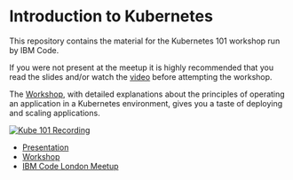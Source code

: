 # Introduction to Kubernetes

This repository contains the material for the Kubernetes 101 workshop run by IBM Code.

If you were not present at the meetup it is highly recommended that you read the slides and/or watch the [video](https://www.youtube.com/watch?v=QBPgtYTZqA4) before attempting the workshop.

The [Workshop], with detailed explanations about the principles of operating an application in a Kubernetes environment, gives you a taste of deploying and scaling applications.

[![Kube 101 Recording](https://img.youtube.com/vi/QBPgtYTZqA4/0.jpg)](https://www.youtube.com/watch?v=QBPgtYTZqA4)

- [Presentation]
- [Workshop]
- [IBM Code London Meetup](https://www.meetup.com/IBM-Code-London/)

[Presentation]: ./presentation/slides.pdf
[Workshop]: ./workshop/README.md
